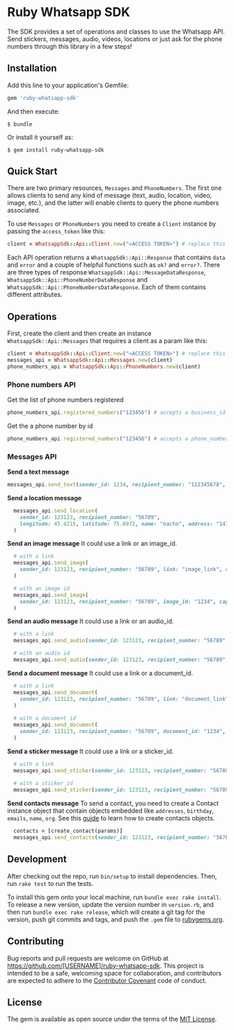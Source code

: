 # Ruby Whatsapp SDK

The SDK provides a set of operations and classes to use the Whatsapp API.
Send stickers, messages, audio, videos, locations or just ask for the phone numbers through this library in a few steps!

## Installation

Add this line to your application's Gemfile:

```ruby
gem 'ruby-whatsapp-sdk'
```

And then execute:

    $ bundle

Or install it yourself as:

    $ gem install ruby-whatsapp-sdk

## Quick Start

There are two primary resources, `Messages` and `PhoneNumbers`. The first one allows clients to send any kind of message (text, audio, location, video, image, etc.), and the latter will enable clients to query the phone numbers associated.

To use `Messages` or `PhoneNumbers` you need to create a `Client` instance by passing the `access_token` like this:

```ruby
client = WhatsappSdk::Api::Client.new("<ACCESS TOKEN>") # replace this with a valid access token
```

Each API operation returns a `WhatsappSdk::Api::Response` that contains `data` and `error` and a couple of helpful functions such as `ok?` and `error?`. There are three types of response `WhatsappSdk::Api::MessageDataResponse`, `WhatsappSdk::Api::PhoneNumberDataResponse` and `WhatsappSdk::Api::PhoneNumbersDataResponse`. Each of them contains different attributes.

## Operations
First, create the client and then create an instance `WhatsappSdk::Api::Messages` that requires a client as a param like this:

```ruby
client = WhatsappSdk::Api::Client.new("<ACCESS TOKEN>") # replace this with a valid access_token
messages_api = WhatsappSdk::Api::Messages.new(client)
phone_numbers_api = WhatsappSdk::Api::PhoneNumbers.new(client)
```

### Phone numbers API
Get the list of phone numbers registered
```ruby
phone_numbers_api.registered_numbers("123456") # accepts a business_id
```

Get the a phone number by id
```ruby
phone_numbers_api.registered_numbers("123456") # accepts a phone_number_id
```

### Messages API

**Send a text message**

```ruby
messages_api.send_text(sender_id: 1234, recipient_number: "112345678", message: "hola")
```

**Send a location message**

```ruby
  messages_api.send_location(
    sender_id: 123123, recipient_number: "56789", 
    longitude: 45.4215, latitude: 75.6972, name: "nacho", address: "141 cooper street"
  )
```

**Send an image message**
It could use a link or an image_id.
```ruby
  # with a link 
  messages_api.send_image(
    sender_id: 123123, recipient_number: "56789", link: "image_link", caption: "Ignacio Chiazzo Profile"
  )

  # with an image id 
  messages_api.send_image(
    sender_id: 123123, recipient_number: "56789", image_id: "1234", caption: "Ignacio Chiazzo Profile"
  )
```

**Send an audio message**
It could use a link or an audio_id.
```ruby
  # with a link 
  messages_api.send_audio(sender_id: 123123, recipient_number: "56789", link: "audio_link")

  # with an audio id 
  messages_api.send_audio(sender_id: 123123, recipient_number: "56789", audio_id: "1234")
```

**Send a document message**
It could use a link or a document_id.
```ruby
  # with a link 
  messages_api.send_document(
    sender_id: 123123, recipient_number: "56789", link: "document_link", caption: "Ignacio Chiazzo"
  )
  
  # with a document id 
  messages_api.send_document(
    sender_id: 123123, recipient_number: "56789", document_id: "1234", caption: "Ignacio Chiazzo"
  )
```

**Send a sticker message**
It could use a link or a sticker_id.
```ruby
  # with a link 
  messages_api.send_sticker(sender_id: 123123, recipient_number: "56789", link: "link")
  
  # with a sticker_id
  messages_api.send_sticker(sender_id: 123123, recipient_number: "56789", sticker_id: "1234")
```

**Send contacts message**
To send a contact, you need to create a Contact instance object that contain objects embedded like 
`addresses`, `birthday`, `emails`, `name`, `org`. See this [guide](/test/contact_helper.rb) to learn how to create contacts objects.

```ruby
  contacts = [create_contact(params)]
  messages_api.send_contacts(sender_id: 123123, recipient_number: "56789", contacts: contacts)
```

## Development

After checking out the repo, run `bin/setup` to install dependencies. Then, run `rake test` to run the tests.

To install this gem onto your local machine, run `bundle exec rake install`. To release a new version, update the version number in `version.rb`, and then run `bundle exec rake release`, which will create a git tag for the version, push git commits and tags, and push the `.gem` file to [rubygems.org](https://rubygems.org).

## Contributing

Bug reports and pull requests are welcome on GitHub at https://github.com/[USERNAME]/ruby-whatsapp-sdk. This project is intended to be a safe, welcoming space for collaboration, and contributors are expected to adhere to the [Contributor Covenant](http://contributor-covenant.org) code of conduct.

## License

The gem is available as open source under the terms of the [MIT License](https://opensource.org/licenses/MIT).
